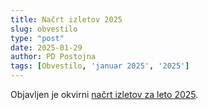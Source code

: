 ```yaml
---
title: Načrt izletov 2025
slug: obvestilo
type: "post"
date: 2025-01-29
author: PD Postojna
tags: [Obvestilo, 'januar 2025', '2025']
---
```


Objavljen je okvirni [načrt izletov za leto 2025](../../../nacrt_izletov/2025.md). 
